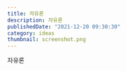 ```yaml
---
title: 자유론
description: 자유론
publishedDate: "2021-12-20 09:30:30"
category: ideas
thumbnail: screenshot.png
---
```


자유론
